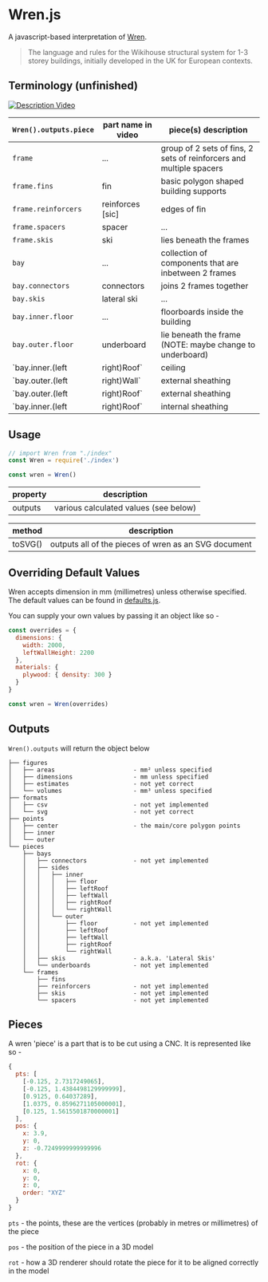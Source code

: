 # Wren.js

A javascript-based interpretation of [Wren](https://github.com/wikihouseproject/wren).

> The language and rules for the Wikihouse structural system for 1-3 storey buildings, initially developed in the UK for European contexts.

## Terminology (unfinished)

[![Description Video](http://i.imgur.com/Su9MsqO.png)](https://twitter.com/ayudaeficiencia/status/848922738077118465)

`Wren().outputs.piece` | part name in video | piece(s) description
------|--------------------|------------
`frame` |... | group of 2 sets of fins, 2 sets of reinforcers and multiple spacers
`frame.fins` | fin | basic polygon shaped building supports
`frame.reinforcers` | reinforces [sic] | edges of fin
`frame.spacers` | spacer | ...
`frame.skis` | ski | lies beneath the frames
`bay` | ... | collection of components that are inbetween 2 frames
`bay.connectors` | connectors | joins 2 frames together
`bay.skis` | lateral ski | ...
`bay.inner.floor` | ... | floorboards inside the building
`bay.outer.floor` | underboard | lie beneath the frame (NOTE: maybe change to underboard)
`bay.inner.(left|right)Roof` | ceiling | the inside roof
`bay.outer.(left|right)Wall` | external sheathing | the outer walls
`bay.outer.(left|right)Roof` | external sheathing | the outer roof
`bay.inner.(left|right)Roof` | internal sheathing | the inner walls

## Usage

```javascript
// import Wren from "./index"
const Wren = require('./index')

const wren = Wren()
```

property | description
---------|------------
outputs | various calculated values (see below)


method | description
-------|------------
toSVG() | outputs all of the pieces of wren as an SVG document


## Overriding Default Values

Wren accepts dimension in mm (millimetres) unless otherwise specified. The default values can be found in [defaults.js](defaults.js).

You can supply your own values by passing it an object like so -

```javascript
const overrides = {
  dimensions: {
    width: 2000,
    leftWallHeight: 2200
  },
  materials: {
    plywood: { density: 300 }
  }
}

const wren = Wren(overrides)
```


## Outputs

`Wren().outputs` will return the object below

```
├── figures
│   ├── areas                      - mm² unless specified
│   ├── dimensions                 - mm unless specified
│   ├── estimates                  - not yet correct
│   └── volumes                    - mm³ unless specified
├── formats
│   ├── csv                        - not yet implemented
│   └── svg                        - not yet correct
├── points
│   ├── center                     - the main/core polygon points
│   ├── inner
│   └── outer
└── pieces
    ├── bays
    │   ├── connectors             - not yet implemented
    │   ├── sides
    │   │   ├── inner
    │   │   │   ├── floor
    │   │   │   ├── leftRoof
    │   │   │   ├── leftWall
    │   │   │   ├── rightRoof
    │   │   │   └── rightWall
    │   │   └── outer
    │   │       ├── floor          - not yet implemented
    │   │       ├── leftRoof
    │   │       ├── leftWall
    │   │       ├── rightRoof
    │   │       └── rightWall
    │   ├── skis                   - a.k.a. 'Lateral Skis'
    │   └── underboards            - not yet implemented
    └── frames
        ├── fins
        ├── reinforcers            - not yet implemented
        ├── skis                   - not yet implemented
        └── spacers                - not yet implemented
```

## Pieces

A wren 'piece' is a part that is to be cut using a CNC. It is represented like so -

```javascript
{
  pts: [
    [-0.125, 2.7317249065],
    [-0.125, 1.4384498129999999],
    [0.9125, 0.64037289],
    [1.0375, 0.8596271105000001],
    [0.125, 1.5615501870000001]
  ],
  pos: {
    x: 3.9,
    y: 0,
    z: -0.7249999999999996
  },
  rot: {
    x: 0,
    y: 0,
    z: 0,
    order: "XYZ"
  }
}
```

`pts` - the points, these are the vertices (probably in metres or millimetres) of the piece

`pos` - the position of the piece in a 3D model

`rot` - how a 3D renderer should rotate the piece for it to be aligned correctly in the model
